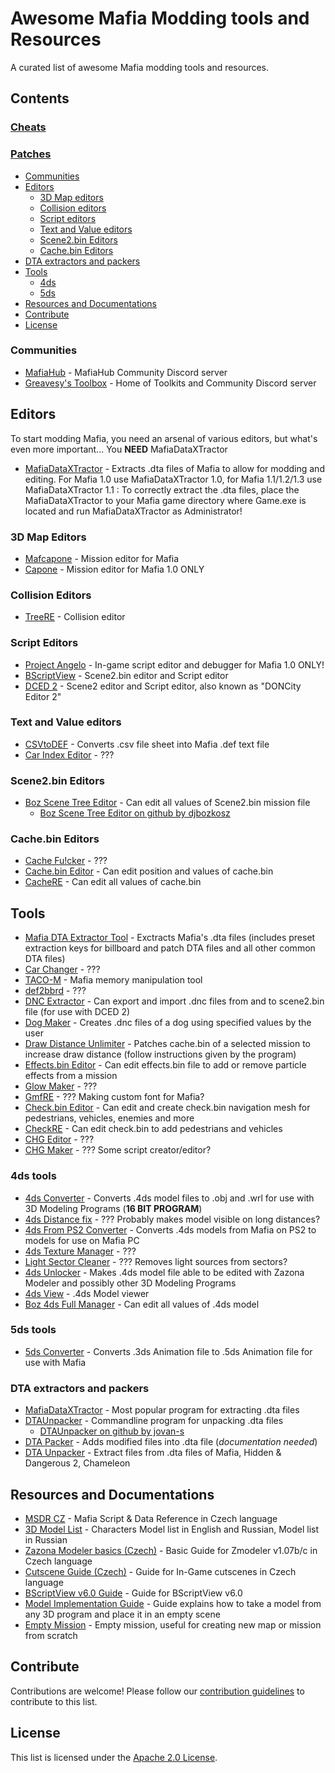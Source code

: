 # Awesome Mafia Modding tools and Resources

A curated list of awesome Mafia modding tools and resources.

## Contents

### [Cheats](pages/cheats.md)
### [Patches](pages/patches.md)

- [Communities](#communities)
- [Editors](#editors)
  - [3D Map editors](#3d-map-editors)
  - [Collision editors](#collision-editors)
  - [Script editors](#script-editors)
  - [Text and Value editors](#text-and-value-editors)
  - [Scene2.bin Editors](#scene2.bin-editors)
  - [Cache.bin Editors](#cache.bin-editors)
- [DTA extractors and packers](#dta-extractors-and-packers)
- [Tools](#tools)
  - [4ds](#4ds)
  - [5ds](#5ds)
- [Resources and Documentations](#resources-and-documentations)
- [Contribute](#contribute)
- [License](#license)

### Communities

- [MafiaHub](https://discord.gg/eBQ4QHX) - MafiaHub Community Discord server
- [Greavesy's Toolbox](https://discord.gg/HFCksVXXWy) - Home of Toolkits and Community Discord server

## Editors
To start modding Mafia, you need an arsenal of various editors, but what's even more important... You **NEED** MafiaDataXTractor
- [MafiaDataXTractor](https://github.com/user-attachments/files/16238944/MafiaDataXTractor.zip) - Extracts .dta files of Mafia to allow for modding and editing. For Mafia 1.0 use MafiaDataXTractor 1.0, for Mafia 1.1/1.2/1.3 use MafiaDataXTractor 1.1
: To correctly extract the .dta files, place the MafiaDataXTractor to your Mafia game directory where Game.exe is located and run MafiaDataXTractor as Administrator!

### 3D Map Editors
- [Mafcapone](https://github.com/user-attachments/files/16227907/Mafcapone.cl-1.zip) - Mission editor for Mafia
- [Capone](https://github.com/user-attachments/files/16268034/Capone.1.0d1.zip) - Mission editor for Mafia 1.0 ONLY

### Collision Editors
- [TreeRE](https://github.com/user-attachments/files/16255223/TreeRE.Collection.zip) - Collision editor

### Script Editors
- [Project Angelo](https://github.com/user-attachments/files/16238313/Project_Angelo_script_inspector.zip) - In-game script editor and debugger for Mafia 1.0 ONLY!
- [BScriptView](https://github.com/user-attachments/files/16255201/BScriptView.Collection.zip) - Scene2.bin editor and Script editor
- [DCED 2](https://github.com/user-attachments/files/16268313/DCED2.zip) - Scene2 editor and Script editor, also known as "DONCity Editor 2"

### Text and Value editors
- [CSVtoDEF](https://github.com/user-attachments/files/16238771/CSVtoDef.zip) - Converts .csv file sheet into Mafia .def text file
- [Car Index Editor](https://github.com/user-attachments/files/16268038/Car.Index.Editor.zip) - ???

### Scene2.bin Editors
- [Boz Scene Tree Editor](https://github.com/user-attachments/files/16267683/Boz.Scene.Tree.Editor.zip) - Can edit all values of Scene2.bin mission file
  - [Boz Scene Tree Editor on github by djbozkosz](https://github.com/djbozkosz/BozSceneTreeEditor)
 
### Cache.bin Editors
- [Cache Fu!cker](https://github.com/user-attachments/files/16268030/Cache.Fucker.v1.0.zip) - ???
- [Cache.bin Editor](https://github.com/user-attachments/files/16268032/Cache.bin.Editor.zip) - Can edit position and values of cache.bin
- [CacheRE](https://github.com/user-attachments/files/16268033/CacheRE.v1.1.%2B.1.2.zip) - Can edit all values of cache.bin

## Tools
- [Mafia DTA Extractor Tool](https://github.com/user-attachments/files/16255367/Mafia.DTA.Extractor.zip) - Exctracts Mafia's .dta files (includes preset extraction keys for billboard and patch DTA files and all other common DTA files)
- [Car Changer](https://github.com/user-attachments/files/16268035/Car.Changer.v1.4.zip) - ???
- [TACO-M](https://github.com/user-attachments/files/16238359/TACO-M.zip) - Mafia memory manipulation tool
- [def2bbrd](https://github.com/user-attachments/files/16268316/def2bbrd.v0.5.zip) - ???
- [DNC Extractor](https://github.com/user-attachments/files/16268324/DNC.Extractor.zip) - Can export and import .dnc files from and to scene2.bin file (for use with DCED 2)
- [Dog Maker](https://github.com/user-attachments/files/16268326/Dog.Maker.zip) - Creates .dnc files of a dog using specified values by the user
- [Draw Distance Unlimiter](https://github.com/user-attachments/files/16268327/Draw.Distance.Unlimiter.zip) - Patches cache.bin of a selected mission to increase draw distance (follow instructions given by the program)
- [Effects.bin Editor](https://github.com/user-attachments/files/16273701/Effects.bin.Editor.zip) - Can edit effects.bin file to add or remove particle effects from a mission
- [Glow Maker](https://github.com/user-attachments/files/16273702/Glow.Maker.zip) - ???
- [GmfRE](https://github.com/user-attachments/files/16273703/GmfRE.v1.1.zip) - ??? Making custom font for Mafia?
- [Check.bin Editor](https://github.com/user-attachments/files/16273704/Check.bin.Editor.EN%2BRU.zip) - Can edit and create check.bin navigation mesh for pedestrians, vehicles, enemies and more
- [CheckRE](https://github.com/user-attachments/files/16273712/CheckRE.1.3.zip) - Can edit check.bin to add pedestrians and vehicles
- [CHG Editor](https://github.com/user-attachments/files/16273713/CHG.Editor.v1.1.%2B.v3.0.zip) - ???
- [CHG Maker](https://github.com/user-attachments/files/16273714/CHG.Maker.zip) - ??? Some script creator/editor?

### 4ds tools
- [4ds Converter](https://github.com/user-attachments/files/16267266/4ds.Converter.2004.zip) - Converts .4ds model files to .obj and .wrl for use with 3D Modeling Programs (**16 BIT PROGRAM**)
- [4ds Distance fix](https://github.com/user-attachments/files/16267267/4ds.Distance.Fix.2007.zip) - ??? Probably makes model visible on long distances?
- [4ds From PS2 Converter](https://github.com/user-attachments/files/16267269/4ds.From.PS2.Converter.zip) - Converts .4ds models from Mafia on PS2 to models for use on Mafia PC
- [4ds Texture Manager](https://github.com/user-attachments/files/16267271/4ds.Manager.Textures.zip) - ???
- [Light Sector Cleaner](https://github.com/user-attachments/files/16267273/4ds.Sector.Cleaner.zip) - ??? Removes light sources from sectors?
- [4ds Unlocker](https://github.com/user-attachments/files/16267274/4ds.Unlocker.zip) - Makes .4ds model file able to be edited with Zazona Modeler and possibly other 3D Modeling Programs
- [4ds View](https://github.com/user-attachments/files/16267276/4ds.View.v8.3.zip) - .4ds Model viewer
- [Boz 4ds Full Manager](https://github.com/user-attachments/files/16267681/Boz.4ds.Full.Manager.zip) - Can edit all values of .4ds model

### 5ds tools
- [5ds Converter](https://github.com/user-attachments/files/16267277/5ds.Converter.v1.1.zip) - Converts .3ds Animation file to .5ds Animation file for use with Mafia

### DTA extractors and packers
- [MafiaDataXTractor](https://github.com/user-attachments/files/16238944/MafiaDataXTractor.zip) - Most popular program for extracting .dta files
- [DTAUnpacker](https://github.com/user-attachments/files/16268332/DTA.Unpacker.cline.zip) - Commandline program for unpacking .dta files
  - [DTAUnpacker on github by jovan-s](https://github.com/jovan-s/DTAUnpacker)
- [DTA Packer](https://github.com/user-attachments/files/16268337/DTAs.Packer.zip) - Adds modified files into .dta file (*documentation needed*)
- [DTA Unpacker](https://github.com/user-attachments/files/16268335/DTA.Unpacker.zip) - Extract files from .dta files of Mafia, Hidden & Dangerous 2, Chameleon


## Resources and Documentations

- [MSDR CZ](https://github.com/user-attachments/files/16228218/MSDR.CZ.pdf) - Mafia Script & Data Reference in Czech language
- [3D Model List](https://github.com/user-attachments/files/16238692/3D.Model.List.zip) - Characters Model list in English and Russian, Model list in Russian
- [Zazona Modeler basics (Czech)](https://github.com/user-attachments/files/16238734/zaklady_zmodeleru.pdf) - Basic Guide for Zmodeler v1.07b/c in Czech language
- [Cutscene Guide (Czech)](https://github.com/user-attachments/files/16238732/navod_cutsceny.pdf) - Guide for In-Game cutscenes in Czech language
- [BScriptView v6.0 Guide](https://github.com/user-attachments/files/16255436/BScriptView.6.0.pdf) - Guide for BScriptView v6.0
- [Model Implementation Guide](https://github.com/user-attachments/files/16255438/Mr.Robville.s.Model.Implementation.Guide.2015.pdf) - Guide explains how to take a model from any 3D program and place it in an empty scene
- [Empty Mission](https://github.com/user-attachments/files/16255595/Empty_Mission.zip) - Empty mission, useful for creating new map or mission from scratch

## Contribute

Contributions are welcome! Please follow our [contribution guidelines](https://github.com/MafiaHub/awesome-mafia/blob/main/CONTRIBUTING.md) to contribute to this list.

## License

This list is licensed under the [Apache 2.0 License](https://github.com/MafiaHub/awesome-mafia/blob/main/LICENSE).
